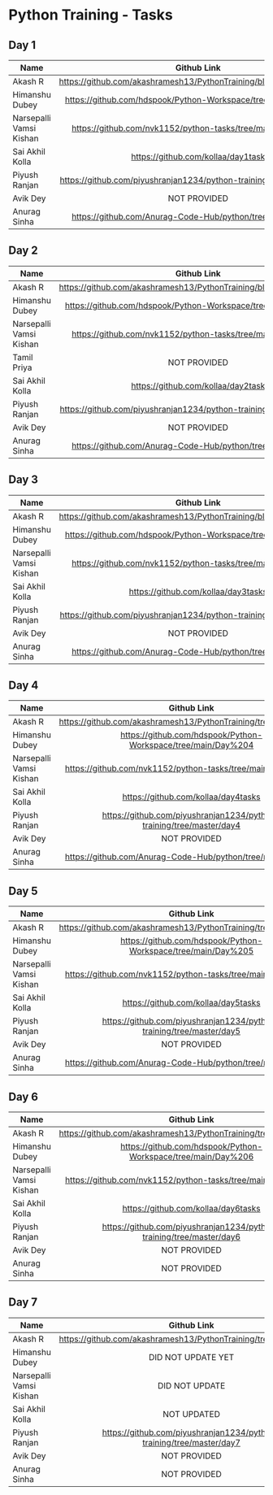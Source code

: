 # Python Training - Tasks

## Day 1

| Name                    |                             Github Link                              |
| ----------------------- | :------------------------------------------------------------------: |
| Akash R                 | https://github.com/akashramesh13/PythonTraining/blob/master/day1.py  |
| Himanshu Dubey          |    https://github.com/hdspook/Python-Workspace/tree/main/Day%201     |
| Narsepalli Vamsi Kishan |     https://github.com/nvk1152/python-tasks/tree/main/Day1-Tasks     |
| Sai Akhil Kolla         |                  https://github.com/kollaa/day1task                  |
| Piyush Ranjan           | https://github.com/piyushranjan1234/python-training/tree/master/day1 |
| Avik Dey                |                             NOT PROVIDED                             |
| Anurag Sinha            |     https://github.com/Anurag-Code-Hub/python/tree/master/Day-1      |

## Day 2

| Name                    |                             Github Link                              |
| ----------------------- | :------------------------------------------------------------------: |
| Akash R                 | https://github.com/akashramesh13/PythonTraining/blob/master/day2.py  |
| Himanshu Dubey          |    https://github.com/hdspook/Python-Workspace/tree/main/Day%202     |
| Narsepalli Vamsi Kishan |     https://github.com/nvk1152/python-tasks/tree/main/Day2-Tasks     |
| Tamil Priya             |                             NOT PROVIDED                             |
| Sai Akhil Kolla         |                  https://github.com/kollaa/day2task                  |
| Piyush Ranjan           | https://github.com/piyushranjan1234/python-training/tree/master/day2 |
| Avik Dey                |                             NOT PROVIDED                             |
| Anurag Sinha            |     https://github.com/Anurag-Code-Hub/python/tree/master/Day-2      |

## Day 3

| Name                    |                             Github Link                              |
| ----------------------- | :------------------------------------------------------------------: |
| Akash R                 | https://github.com/akashramesh13/PythonTraining/blob/master/day3.py  |
| Himanshu Dubey          |    https://github.com/hdspook/Python-Workspace/tree/main/Day%203     |
| Narsepalli Vamsi Kishan |     https://github.com/nvk1152/python-tasks/tree/main/Day3-Tasks     |
| Sai Akhil Kolla         |                 https://github.com/kollaa/day3tasks                  |
| Piyush Ranjan           | https://github.com/piyushranjan1234/python-training/tree/master/day3 |
| Avik Dey                |                             NOT PROVIDED                             |
| Anurag Sinha            |     https://github.com/Anurag-Code-Hub/python/tree/master/Day-3      |

## Day 4

| Name                    |                             Github Link                              |
| ----------------------- | :------------------------------------------------------------------: |
| Akash R                 |   https://github.com/akashramesh13/PythonTraining/tree/master/day4   |
| Himanshu Dubey          |    https://github.com/hdspook/Python-Workspace/tree/main/Day%204     |
| Narsepalli Vamsi Kishan |     https://github.com/nvk1152/python-tasks/tree/main/Day4-Tasks     |
| Sai Akhil Kolla         |                 https://github.com/kollaa/day4tasks                  |
| Piyush Ranjan           | https://github.com/piyushranjan1234/python-training/tree/master/day4 |
| Avik Dey                |                             NOT PROVIDED                             |
| Anurag Sinha            |     https://github.com/Anurag-Code-Hub/python/tree/master/Day-4      |

## Day 5

| Name                    |                             Github Link                              |
| ----------------------- | :------------------------------------------------------------------: |
| Akash R                 |   https://github.com/akashramesh13/PythonTraining/tree/master/day5   |
| Himanshu Dubey          |    https://github.com/hdspook/Python-Workspace/tree/main/Day%205     |
| Narsepalli Vamsi Kishan |     https://github.com/nvk1152/python-tasks/tree/main/Day5-Tasks     |
| Sai Akhil Kolla         |                 https://github.com/kollaa/day5tasks                  |
| Piyush Ranjan           | https://github.com/piyushranjan1234/python-training/tree/master/day5 |
| Avik Dey                |                             NOT PROVIDED                             |
| Anurag Sinha            |     https://github.com/Anurag-Code-Hub/python/tree/master/Day-5      |

## Day 6

| Name                    |                             Github Link                              |
| ----------------------- | :------------------------------------------------------------------: |
| Akash R                 |   https://github.com/akashramesh13/PythonTraining/tree/master/day6   |
| Himanshu Dubey          |    https://github.com/hdspook/Python-Workspace/tree/main/Day%206     |
| Narsepalli Vamsi Kishan |     https://github.com/nvk1152/python-tasks/tree/main/sample-env     |
| Sai Akhil Kolla         |                 https://github.com/kollaa/day6tasks                  |
| Piyush Ranjan           | https://github.com/piyushranjan1234/python-training/tree/master/day6 |
| Avik Dey                |                             NOT PROVIDED                             |
| Anurag Sinha            |                             NOT PROVIDED                             |

## Day 7

| Name                    |                             Github Link                              |
| ----------------------- | :------------------------------------------------------------------: |
| Akash R                 |   https://github.com/akashramesh13/PythonTraining/tree/master/day7   |
| Himanshu Dubey          |                          DID NOT UPDATE YET                          |
| Narsepalli Vamsi Kishan |                            DID NOT UPDATE                            |
| Sai Akhil Kolla         |                             NOT UPDATED                              |
| Piyush Ranjan           | https://github.com/piyushranjan1234/python-training/tree/master/day7 |
| Avik Dey                |                             NOT PROVIDED                             |
| Anurag Sinha            |                             NOT PROVIDED                             |
